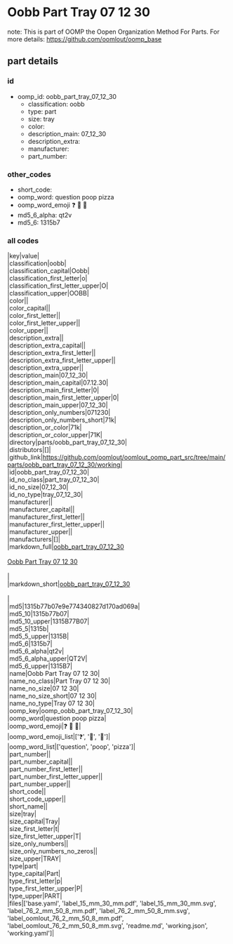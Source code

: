# Oobb Part Tray 07 12 30  

note: This is part of OOMP the Oopen Organization Method For Parts. For more details: https://github.com/oomlout/oomp_base

##  part details





### id
* oomp_id: oobb_part_tray_07_12_30
  * classification: oobb
  * type: part
  * size: tray
  * color: 
  * description_main: 07_12_30
  * description_extra: 
  * manufacturer: 
  * part_number: 

### other_codes
* short_code: 
* oomp_word: question poop pizza
* oomp_word_emoji :question: :poop: :pizza:
* md5_6_alpha: qt2v
* md5_6: 1315b7

### all codes 
|key|value|  
|classification|oobb|  
|classification_capital|Oobb|  
|classification_first_letter|o|  
|classification_first_letter_upper|O|  
|classification_upper|OOBB|  
|color||  
|color_capital||  
|color_first_letter||  
|color_first_letter_upper||  
|color_upper||  
|description_extra||  
|description_extra_capital||  
|description_extra_first_letter||  
|description_extra_first_letter_upper||  
|description_extra_upper||  
|description_main|07_12_30|  
|description_main_capital|07.12.30|  
|description_main_first_letter|0|  
|description_main_first_letter_upper|0|  
|description_main_upper|07_12_30|  
|description_only_numbers|071230|  
|description_only_numbers_short|71k|  
|description_or_color|71k|  
|description_or_color_upper|71K|  
|directory|parts/oobb_part_tray_07_12_30|  
|distributors|[]|  
|github_link|https://github.com/oomlout/oomlout_oomp_part_src/tree/main/parts/oobb_part_tray_07_12_30/working|  
|id|oobb_part_tray_07_12_30|  
|id_no_class|part_tray_07_12_30|  
|id_no_size|07_12_30|  
|id_no_type|tray_07_12_30|  
|manufacturer||  
|manufacturer_capital||  
|manufacturer_first_letter||  
|manufacturer_first_letter_upper||  
|manufacturer_upper||  
|manufacturers|[]|  
|markdown_full|[oobb_part_tray_07_12_30](https://github.com/oomlout/oomlout_oomp_part_src/tree/main/parts/oobb_part_tray_07_12_30/working)<br>[](https://github.com/oomlout/oomlout_oomp_part_src/tree/main/parts/oobb_part_tray_07_12_30/working)<br>[Oobb Part Tray 07 12 30](https://github.com/oomlout/oomlout_oomp_part_src/tree/main/parts/oobb_part_tray_07_12_30/working)<br><br>|  
|markdown_short|[oobb_part_tray_07_12_30](https://github.com/oomlout/oomlout_oomp_part_src/tree/main/parts/oobb_part_tray_07_12_30/working)<br><br>|  
|md5|1315b77b07e9e774340827d170ad069a|  
|md5_10|1315b77b07|  
|md5_10_upper|1315B77B07|  
|md5_5|1315b|  
|md5_5_upper|1315B|  
|md5_6|1315b7|  
|md5_6_alpha|qt2v|  
|md5_6_alpha_upper|QT2V|  
|md5_6_upper|1315B7|  
|name|Oobb Part Tray 07 12 30|  
|name_no_class|Part Tray 07 12 30|  
|name_no_size|07 12 30|  
|name_no_size_short|07 12 30|  
|name_no_type|Tray 07 12 30|  
|oomp_key|oomp_oobb_part_tray_07_12_30|  
|oomp_word|question poop pizza|  
|oomp_word_emoji|:question: :poop: :pizza:|  
|oomp_word_emoji_list|[':question:', ':poop:', ':pizza:']|  
|oomp_word_list|['question', 'poop', 'pizza']|  
|part_number||  
|part_number_capital||  
|part_number_first_letter||  
|part_number_first_letter_upper||  
|part_number_upper||  
|short_code||  
|short_code_upper||  
|short_name||  
|size|tray|  
|size_capital|Tray|  
|size_first_letter|t|  
|size_first_letter_upper|T|  
|size_only_numbers||  
|size_only_numbers_no_zeros||  
|size_upper|TRAY|  
|type|part|  
|type_capital|Part|  
|type_first_letter|p|  
|type_first_letter_upper|P|  
|type_upper|PART|  
|files|['base.yaml', 'label_15_mm_30_mm.pdf', 'label_15_mm_30_mm.svg', 'label_76_2_mm_50_8_mm.pdf', 'label_76_2_mm_50_8_mm.svg', 'label_oomlout_76_2_mm_50_8_mm.pdf', 'label_oomlout_76_2_mm_50_8_mm.svg', 'readme.md', 'working.json', 'working.yaml']|  
